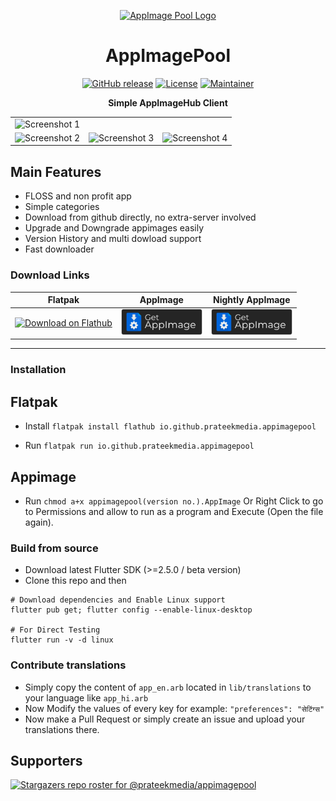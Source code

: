 <p align="center"><a href="#appimagepool"><img src="https://raw.githubusercontent.com/prateekmedia/appimagepool/main/assets/appimagepool.png" height=80px alt="AppImage Pool Logo"/></a></p>
<h1 align="center">AppImagePool</h1>
<p align="center">
<a href="https://github.com/prateekmedia/appimagepool/releases"><img alt="GitHub release" src="https://img.shields.io/github/v/release/prateekmedia/appimagepool?color=blueviolet"/></a> <a href="LICENSE"><img alt="License" src="https://img.shields.io/github/license/prateekmedia/appimagepool?color=blueviolet"/></a> <a href="https://github.com/prateekmedia"><img alt="Maintainer" src="https://img.shields.io/badge/Maintainer-prateekmedia-blueviolet"/></a>
</p>

<p align="center"><b>
Simple AppImageHub Client</b></p>

<table>
    <tr>
        <td colspan='3'>
            <img src="https://raw.githubusercontent.com/prateekmedia/appimagepool/main/assets/screenshot/home.jpg" alt="Screenshot 1"/>
        </td>
    </tr>
    <tr>
        <td>
            <img src="https://raw.githubusercontent.com/prateekmedia/appimagepool/main/assets/screenshot/app.jpg" alt="Screenshot 2"/>
        </td>
        <td>
            <img src="https://raw.githubusercontent.com/prateekmedia/appimagepool/main/assets/screenshot/search.jpg" alt="Screenshot 3"/>
        </td>
        <td>
            <img src="https://raw.githubusercontent.com/prateekmedia/appimagepool/main/assets/screenshot/category.jpg" alt="Screenshot 4"/>
        </td>
    </tr>

</table>

## Main Features

- FLOSS and non profit app
- Simple categories
- Download from github directly, no extra-server involved
- Upgrade and Downgrade appimages easily
- Version History and multi dowload support
- Fast downloader

### Download Links

| Flatpak | AppImage | Nightly AppImage |
|    -    |    -     |        -         |
| <a href='https://flathub.org/apps/details/io.github.prateekmedia.appimagepool'><img width='130' alt='Download on Flathub' src='https://flathub.org/assets/badges/flathub-badge-en.png'/></a> | <a href='https://github.com/prateekmedia/appimagepool/releases/latest/'><img width='130' alt='Download AppImage' src='https://github.com/srevinsaju/get-appimage/raw/master/static/badges/get-appimage-branding-dark.png'/></a> | <a href='https://github.com/prateekmedia/appimagepool/releases/continuous/'><img width='130' alt='Download AppImage' src='https://github.com/srevinsaju/get-appimage/raw/master/static/badges/get-appimage-branding-dark.png'/></a> |

---
### Installation

## Flatpak

- Install
```flatpak install flathub io.github.prateekmedia.appimagepool```

- Run
```flatpak run io.github.prateekmedia.appimagepool```

## Appimage

- Run
```chmod a+x appimagepool(version no.).AppImage```
Or Right Click to go to Permissions and allow to run as a program and Execute (Open the file again).

### Build from source

- Download latest Flutter SDK (>=2.5.0 / beta version)
- Clone this repo and then

```
# Download dependencies and Enable Linux support
flutter pub get; flutter config --enable-linux-desktop

# For Direct Testing
flutter run -v -d linux
```

### Contribute translations

- Simply copy the content of `app_en.arb` located in `lib/translations` to your language like `app_hi.arb`
- Now Modify the values of every key for example:
`"preferences": "सेटिंग्स"`
- Now make a Pull Request or simply create an issue and upload your translations there.

## Supporters

[![Stargazers repo roster for @prateekmedia/appimagepool](https://reporoster.com/stars/prateekmedia/appimagepool)](https://github.com/prateekmedia/appimagepool/stargazers)

